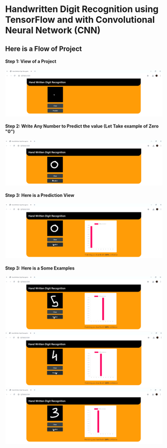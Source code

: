 <h1>Handwritten Digit Recognition using TensorFlow and with Convolutional Neural Network (CNN)</h1>

<h2>Here is a Flow of Project</h2>

<h4>Step 1: View of a Project </h4>
<img src = "https://github.com/Tanay7227/Handwritten-Digit-Recognition/blob/main/Hand-Written-Digit-Recognition-master/images/0.png">
<h4>Step 2: Write Any Number to Predict the value (Let Take example of Zero "0")</h4>
<img src = "https://github.com/Tanay7227/Handwritten-Digit-Recognition/blob/main/Hand-Written-Digit-Recognition-master/images/1.png">
<h4>Step 3: Here is a Prediction View </h4>
<img src = "https://github.com/Tanay7227/Handwritten-Digit-Recognition/blob/main/Hand-Written-Digit-Recognition-master/images/2.png">
<h4>Step 3: Here is a Some Examples</h4>
<img src = "https://github.com/Tanay7227/Handwritten-Digit-Recognition/blob/main/Hand-Written-Digit-Recognition-master/images/3.png">
<img src = "https://github.com/Tanay7227/Handwritten-Digit-Recognition/blob/main/Hand-Written-Digit-Recognition-master/images/4.png">
<img src = "https://github.com/Tanay7227/Handwritten-Digit-Recognition/blob/main/Hand-Written-Digit-Recognition-master/images/5.png">


